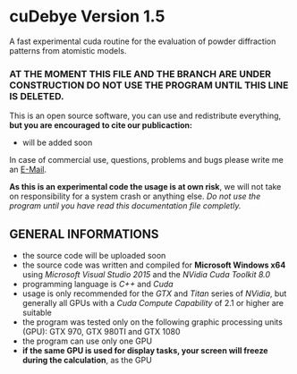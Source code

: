 # cuDebye Version 1.5
A fast experimental cuda routine for the evaluation of powder diffraction patterns from atomistic models.

### AT THE MOMENT THIS FILE AND THE BRANCH ARE UNDER CONSTRUCTION DO NOT USE THE PROGRAM UNTIL THIS LINE IS DELETED.

This is an open source software, you can use and redistribute everything, **but you are encouraged to cite our publicaction:**
- will be added soon

In case of commercial use, questions, problems and bugs please write me an [E-Mail](mailto:m.s.rudolph@outlook.com).

**As this is an experimental code the usage is at own risk**, we will not take on responsibility for a system crash or anything else.
_Do not use the program until you have read this documentation file completly._

## GENERAL INFORMATIONS

- the source code will be uploaded soon
- the source code was written and compiled for **Microsoft Windows x64** using _Microsoft Visual Studio 2015_ and the _NVidia Cuda Toolkit 8.0_
- programming language is _C++_ and _Cuda_
- usage is only recommended for the _GTX_ and _Titan_ series of _NVidia_, but generally all GPUs with a _Cuda Compute Capability_ of 2.1 or higher are suitable 
- the program was tested only on the following graphic processing units (GPU): GTX 970, GTX 980TI and GTX 1080
- the program can use only one GPU
- **if the same GPU is used for display tasks, your screen will freeze during the calculation**, as the GPU

## 
